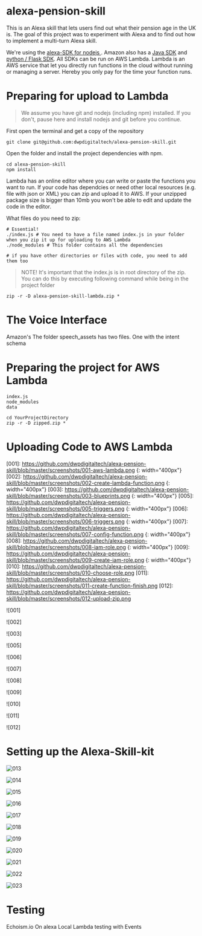 # alexa-pension-skill
This is an Alexa skill that lets users find out what their pension age in the UK is. The goal of this project was to experiment with Alexa and to find out how to implement a multi-turn Alexa skill.

We're using the [alexa-SDK for nodejs ](https://github.com/alexa/alexa-skills-kit-sdk-for-nodejs "alexa-SDK for nodejs "). Amazon also has a [Java SDK](https://github.com/amzn/alexa-skills-kit-java "SDK for Java") and [python / Flask SDK](https://github.com/amzn/alexa-skills-kit-java "python / Flask SDK"). All SDKs can be run on AWS Lambda. Lambda is an AWS service that let you directly run functions in the cloud without running or managing a server. Hereby you only pay for the time your function runs.


# Preparing for upload to Lambda
> We assume you have git and nodejs (including npm) installed. If you don't, pause here and install nodejs and git before you continue. 

First open the terminal and get a copy of the repository
```
git clone git@github.com:dwpdigitaltech/alexa-pension-skill.git
```

Open the folder and install the project dependencies with npm.
```
cd alexa-pension-skill
npm install
``` 

Lambda has an online editor where you can write or paste the functions you want to run. If your code has dependcies or need other local resources (e.g. file with json or XML) you can zip and upload it to AWS. If your unzipped package size is bigger than 10mb you won't be able to edit and update the code in the editor.

What files do you need to zip:

```
# Essential! 
./index.js # You need to have a file named index.js in your folder when you zip it up for uploading to AWS Lambda
./node_modules # This folder contains all the dependencies

# if you have other directories or files with code, you need to add them too
```

> NOTE!
> It's important that the index.js is in root directory of the zip.
> You can do this by executing following command while being in the project folder
```
zip -r -D alexa-pension-skill-lambda.zip *
```


# The Voice Interface
Amazon's
The folder speech_assets has two files. One with the intent schema 



# Preparing the project for AWS Lambda
```
index.js
node_modules
data
```


```
cd YourProjectDirectory
zip -r -D zipped.zip *
```
# Uploading Code to AWS Lambda

[001]: https://github.com/dwpdigitaltech/alexa-pension-skill/blob/master/screenshots/001-aws-lambda.png {: width="400px"}
[002]: https://github.com/dwpdigitaltech/alexa-pension-skill/blob/master/screenshots/002-create-lambda-function.png {: width="400px"}
[003]: https://github.com/dwpdigitaltech/alexa-pension-skill/blob/master/screenshots/003-blueprints.png {: width="400px"}
[005]: https://github.com/dwpdigitaltech/alexa-pension-skill/blob/master/screenshots/005-triggers.png {: width="400px"}
[006]: https://github.com/dwpdigitaltech/alexa-pension-skill/blob/master/screenshots/006-triggers.png {: width="400px"}
[007]: https://github.com/dwpdigitaltech/alexa-pension-skill/blob/master/screenshots/007-config-function.png {: width="400px"}
[008]: https://github.com/dwpdigitaltech/alexa-pension-skill/blob/master/screenshots/008-iam-role.png {: width="400px"}
[009]: https://github.com/dwpdigitaltech/alexa-pension-skill/blob/master/screenshots/009-create-iam-role.png {: width="400px"}
[010]: https://github.com/dwpdigitaltech/alexa-pension-skill/blob/master/screenshots/010-choose-role.png
[011]: https://github.com/dwpdigitaltech/alexa-pension-skill/blob/master/screenshots/011-create-function-finish.png
[012]: https://github.com/dwpdigitaltech/alexa-pension-skill/blob/master/screenshots/012-upload-zip.png

![001]

![002]

![003]

![005]

![006]

![007]

![008]

![009]

![010]

![011]

![012]

# Setting up the Alexa-Skill-kit
[013]: https://github.com/dwpdigitaltech/alexa-pension-skill/blob/master/screenshots/013-alexa-skills.png
[014]: https://github.com/dwpdigitaltech/alexa-pension-skill/blob/master/screenshots/014-alexa-skills-kit.png
[015]: https://github.com/dwpdigitaltech/alexa-pension-skill/blob/master/screenshots/015-create-new-skill.png
[016]: https://github.com/dwpdigitaltech/alexa-pension-skill/blob/master/screenshots/016-config-interaction-model.png
[017]: https://github.com/dwpdigitaltech/alexa-pension-skill/blob/master/screenshots/017-custom-slot-type.png
[018]: https://github.com/dwpdigitaltech/alexa-pension-skill/blob/master/screenshots/018-connect-to-lambda.png
[019]: https://github.com/dwpdigitaltech/alexa-pension-skill/blob/master/screenshots/019-get-app-id.png
[020]: https://github.com/dwpdigitaltech/alexa-pension-skill/blob/master/screenshots/020-set-appid-in-env-var.png
[021]: https://github.com/dwpdigitaltech/alexa-pension-skill/blob/master/screenshots/021-lambda-test-session-start-event.png
[022]: https://github.com/dwpdigitaltech/alexa-pension-skill/blob/master/screenshots/022-lambda-success.png
[023]: https://github.com/dwpdigitaltech/alexa-pension-skill/blob/master/screenshots/023-test-interface.png

![013]

![014]

![015]

![016]

![017]

![018]

![019]

![020]

![021]

![022]

![023]
# Testing
Echoism.io
On alexa
Local Lambda testing with Events
